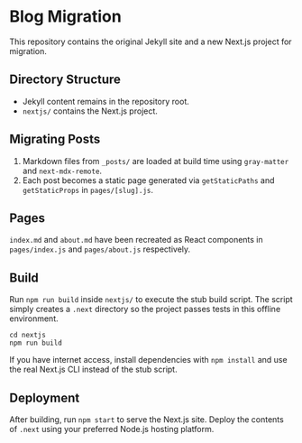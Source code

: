 # Blog Migration

This repository contains the original Jekyll site and a new Next.js project for migration.

## Directory Structure

- Jekyll content remains in the repository root.
- `nextjs/` contains the Next.js project.

## Migrating Posts

1. Markdown files from `_posts/` are loaded at build time using `gray-matter` and `next-mdx-remote`.
2. Each post becomes a static page generated via `getStaticPaths` and `getStaticProps` in `pages/[slug].js`.

## Pages

`index.md` and `about.md` have been recreated as React components in `pages/index.js` and `pages/about.js` respectively.

## Build

Run `npm run build` inside `nextjs/` to execute the stub build script. The
script simply creates a `.next` directory so the project passes tests in this
offline environment.

```
cd nextjs
npm run build
```

If you have internet access, install dependencies with `npm install` and use
the real Next.js CLI instead of the stub script.

## Deployment

After building, run `npm start` to serve the Next.js site. Deploy the contents of `.next` using your preferred Node.js hosting platform.
